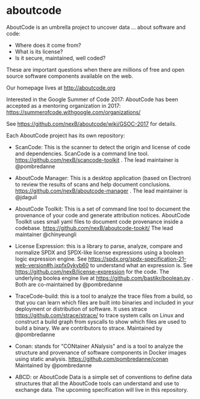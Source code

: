 # aboutcode
 AboutCode is an umbrella project to uncover data ... about software and code:

 - Where does it come from?
 - What is its license?
 - Is it secure, maintained, well coded?

These are important questions when there are millions of free and open source software components available on the web.

Our homepage lives at http://aboutcode.org

Interested in the Google Summer of Code 2017: AboutCode has been accepted as a mentoring organization in 2017: https://summerofcode.withgoogle.com/organizations/

See https://github.com/nexB/aboutcode/wiki/GSOC-2017 for details.

Each AboutCode project has its own repository:

- ScanCode: This is the scanner to detect the origin and license of code and dependencies. ScanCode is a command line tool. https://github.com/nexB/scancode-toolkit . The lead maintainer is @pombredanne

- AboutCode Manager: This is a desktop application (based on Electron) to review the results of scans and help document conclusions. https://github.com/nexB/aboutcode-manager . The lead maintainer is @jdaguil

- AboutCode Toolkit: This is a set of command line tool to document the provenance of your code and generate attribution notices.  AboutCode Toolkit uses small yaml files to document code provenance inside a codebase. https://github.com/nexB/aboutcode-tookit/ The lead maintainer @chinyeungli

- License Expression: this is a library to parse, analyze, compare and normalize SPDX and SPDX-like license expressions using a boolean logic expression engine. See https://spdx.org/spdx-specification-21-web-version#h.jxpfx0ykyb60 to understand what an expression is. See https://github.com/nexB/license-expression for the code. The underlying boolea engine live at https://github.com/bastikr/boolean.py . Both are co-maintained by @pombredanne

- TraceCode-build: this is a tool to analyze the trace files from a build, so that you can learn which files are built into binaries and  included in your deployment or distribution of software. It uses strace https://github.com/strace/strace/ to trace system calls on Linux and construct a build graph from syscalls to show which files are used to build a binary. We are contributors to strace. Maintained by @pombredanne

- Conan: stands for "CONtainer ANalysis" and is a tool to analyze the structure and provenance of software components in Docker images using static analysis. https://github.com/pombredanne/conan Maintained by @pombredanne

- ABCD: or AboutCode Data is a simple set of conventions to define data structures that all the AboutCode tools can understand and use to exchange data. The upcoming specification will live in this repository.

